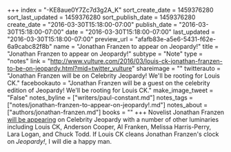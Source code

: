 +++
index = "-KE8aue0Y7Zc7d3g2A_K"
sort_create_date = 1459376280
sort_last_updated = 1459376280
sort_publish_date = 1459376280
create_date = "2016-03-30T15:18:00-07:00"
publish_date = "2016-03-30T15:18:00-07:00"
date = "2016-03-30T15:18:00-07:00"
last_updated = "2016-03-30T15:18:00-07:00"
preview_url = "afafb83e-a5e6-5431-f62e-6a9cabc82f8b"
name = "Jonathan Franzen to appear on Jeopardy!"
title = "Jonathan Franzen to appear on Jeopardy!"
subtype = "Note"
type = "notes"
link = "http://www.vulture.com/2016/03/louis-ck-jonathan-franzen-to-be-on-jeopardy.html?mid=twitter_vulture"
shareimage = ""
twitterauto = "Jonathan Franzen will be on Celebrity Jeopardy! We'll be rooting for Louis CK."
facebookauto = "Jonathan Franzen will be a guest on the celebrity edition of Jeopardy! We'll be rooting for Louis CK."
make_image_tweet = "False"
notes_byline = ["writers/paul-constant.md"]
notes_tags = ["notes/jonathan-franzen-to-appear-on-jeopardy!.md"]
notes_about = ["authors/jonathan-franzen.md"]
books = ""
+++
Novelist Jonathan Franzen [will be appearing](http://www.vulture.com/2016/03/louis-ck-jonathan-franzen-to-be-on-jeopardy.html) on Celebrity Jeopardy with a number of other luminaries including Louis CK, Anderson Cooper, Al Franken, Melissa Harris-Perry, Lara Logan, and Chuck Todd. If Louis CK cleans Jonathan Franzen's clock on *Jeopardy!*, I will die a happy man.